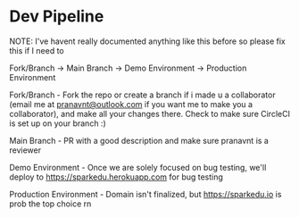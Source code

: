 # Dev Pipeline

NOTE: I've havent really documented anything like this before so please fix this if I need to

Fork/Branch -> Main Branch -> Demo Environment -> Production Environment

Fork/Branch - Fork the repo or create a branch if i made u a collaborator (email me at pranavnt@outlook.com if you want me to make you a collaborator), and make all your changes there. Check to make sure CircleCI is set up on your branch :)

Main Branch - PR with a good description and make sure pranavnt is a reviewer

Demo Environment - Once we are solely focused on bug testing, we'll deploy to https://sparkedu.herokuapp.com for bug testing

Production Environment - Domain isn't finalized, but https://sparkedu.io is prob the top choice rn
